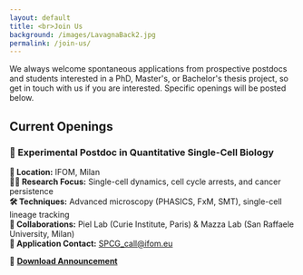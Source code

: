 ```yaml
---
layout: default
title: <br>Join Us
background: /images/LavagnaBack2.jpg
permalink: /join-us/
---
```


We always welcome spontaneous applications from prospective postdocs and students interested in a PhD, Master's, or Bachelor's thesis project, so get in touch with us if you are interested. Specific openings will be posted below. 

## Current Openings  

### 🔬 Experimental Postdoc in Quantitative Single-Cell Biology

**📍 Location:** IFOM, Milan  
**🧑‍🔬 Research Focus:** Single-cell dynamics, cell cycle arrests, and cancer persistence  
**🛠️ Techniques:** Advanced microscopy (PHASICS, FxM, SMT), single-cell lineage tracking  
**🤝 Collaborations:** Piel Lab (Curie Institute, Paris) & Mazza Lab (San Raffaele University, Milan)  
**📧  Application Contact:** [SPCG_call@ifom.eu](mailto:SPCG_call@ifom.eu)  

📄 **[Download Announcement]( /openings/PostdocSPCG.pdf )**  